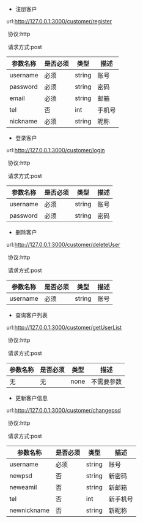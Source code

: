 
- 注册客户

url:http://127.0.0.1:3000/customer/register

 协议:http

 请求方式:post

|参数名称|是否必须|类型|描述|
|---|---|---|---|
|username|必须|string|账号|
|password|必须|string|密码|
|email|必须|string|邮箱|
|tel|否|int|手机号|
|nickname|必须|string|昵称|



- 登录客户

url:http://127.0.0.1:3000/customer/login

 协议:http

 请求方式:post

|参数名称|是否必须|类型|描述|
|---|---|---|---|
|username|必须|string|账号|
|password|必须|string|密码|


- 删除客户

url:http://127.0.0.1:3000/customer/deleteUser

 协议:http

 请求方式:post

|参数名称|是否必须|类型|描述|
|---|---|---|---|
|username|必须|string|账号|

- 查询客户列表

url:http://127.0.0.1:3000/customer/getUserList

 协议:http

 请求方式:post

|参数名称|是否必须|类型|描述|
|---|---|---|---|
|无|无|none|不需要参数|


- 更新客户信息

url:http://127.0.0.1:3000/customer/changepsd

 协议:http

 请求方式:post

|参数名称|是否必须|类型|描述|
|---|---|---|---|
|username|必须|string|账号|
|newpsd|否|string|新密码|
|neweamil|否|string|新邮箱|
|tel|否|int|新手机号|
|newnickname|否|string|新昵称|



